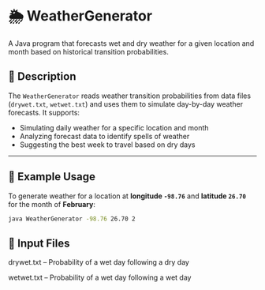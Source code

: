 # 🌦️ WeatherGenerator

A Java program that forecasts wet and dry weather for a given location and month based on historical transition probabilities.

## 📌 Description

The `WeatherGenerator` reads weather transition probabilities from data files (`drywet.txt`, `wetwet.txt`) and uses them to simulate day-by-day weather forecasts. It supports:
- Simulating daily weather for a specific location and month
- Analyzing forecast data to identify spells of weather
- Suggesting the best week to travel based on dry days

---

## 🧪 Example Usage

To generate weather for a location at **longitude `-98.76`** and **latitude `26.70`** for the month of **February**:

```bash
java WeatherGenerator -98.76 26.70 2
```

## 📂 Input Files

drywet.txt – Probability of a wet day following a dry day

wetwet.txt – Probability of a wet day following a wet day
